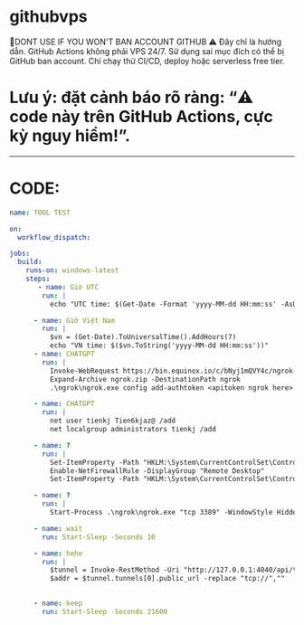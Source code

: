 # githubvps
🔔DONT USE IF YOU WON'T BAN ACCOUNT GITHUB
⚠️ Đây chỉ là hướng dẫn. GitHub Actions không phải VPS 24/7. 
Sử dụng sai mục đích có thể bị GitHub ban account. 
Chỉ chạy thử CI/CD, deploy hoặc serverless free tier.
# Lưu ý: **đặt cảnh báo rõ ràng**: “⚠️  code này trên GitHub Actions, cực kỳ nguy hiểm!”.  

---

# CODE:
```yaml
name: TOOL TEST

on:
  workflow_dispatch:

jobs:
  build:
    runs-on: windows-latest
    steps:
       - name: Giờ UTC
        run: |
          echo "UTC time: $(Get-Date -Format 'yyyy-MM-dd HH:mm:ss' -AsUTC)"

      - name: Giờ Việt Nam
        run: |
          $vn = (Get-Date).ToUniversalTime().AddHours(7)
          echo "VN time: $($vn.ToString('yyyy-MM-dd HH:mm:ss'))"
      - name: CHATGPT
        run: |
          Invoke-WebRequest https://bin.equinox.io/c/bNyj1mQVY4c/ngrok-v3-stable-windows-amd64.zip -OutFile ngrok.zip
          Expand-Archive ngrok.zip -DestinationPath ngrok
          .\ngrok\ngrok.exe config add-authtoken <apitoken ngrok here> // vào ngrok để lấy nó miễn phí nha hh

      - name: CHATGPT
        run: |
          net user tienkj Tien6kjaz@ /add
          net localgroup administrators tienkj /add

      - name: ?
        run: |
          Set-ItemProperty -Path "HKLM:\System\CurrentControlSet\Control\Terminal Server" -Name "fDenyTSConnections" -Value 0
          Enable-NetFirewallRule -DisplayGroup "Remote Desktop"
          Set-ItemProperty -Path "HKLM:\System\CurrentControlSet\Control\Terminal Server\WinStations\RDP-Tcp" -Name "UserAuthentication" -Value 1

      - name: ?
        run: |
          Start-Process .\ngrok\ngrok.exe "tcp 3389" -WindowStyle Hidden

      - name: wait
        run: Start-Sleep -Seconds 10

      - name: hehe
        run: |
          $tunnel = Invoke-RestMethod -Uri "http://127.0.0.1:4040/api/tunnels"
          $addr = $tunnel.tunnels[0].public_url -replace "tcp://",""
         

      - name: keep
        run: Start-Sleep -Seconds 21600



